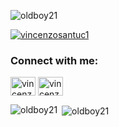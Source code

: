 <p align="left"> <img src="https://komarev.com/ghpvc/?username=oldboy21&label=Profile%20views&color=0e75b6&style=flat" alt="oldboy21" /> </p>

<p align="left"> <a href="https://twitter.com/vincenzosantuc1" target="blank"><img src="https://img.shields.io/twitter/follow/vincenzosantuc1?logo=twitter&style=for-the-badge" alt="vincenzosantuc1" /></a> </p>

<h3 align="left">Connect with me:</h3>
<p align="left">
<a href="https://twitter.com/vincenzosantuc1" target="blank"><img align="center" src="https://raw.githubusercontent.com/rahuldkjain/github-profile-readme-generator/master/src/images/icons/Social/twitter.svg" alt="vincenzosantuc1" height="30" width="40" /></a>
<a href="https://www.linkedin.com/in/vincenzo-santucci-b1721097" target="blank"><img align="center" src="https://raw.githubusercontent.com/rahuldkjain/github-profile-readme-generator/master/src/images/icons/Social/linked-in-alt.svg" alt="vincenzo santucci" height="30" width="40" /></a>
</p>

<p><img align="left" src="https://github-readme-stats.vercel.app/api/top-langs?username=oldboy21&show_icons=true&locale=en&layout=compact&theme=chartreuse-dark" alt="oldboy21" /></p>

<p>&nbsp;<img align="center" src="https://github-readme-stats.vercel.app/api?username=oldboy21&show_icons=true&locale=en&theme=chartreuse-dark" alt="oldboy21" /></p>

